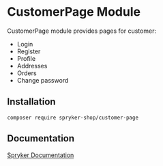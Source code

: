 # CustomerPage Module

CustomerPage module provides pages for customer:
* Login
* Register
* Profile
* Addresses
* Orders
* Change password

## Installation

```
composer require spryker-shop/customer-page
```

## Documentation

[Spryker Documentation](https://academy.spryker.com)
